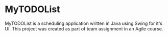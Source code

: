 # MyTODOList

MyTODOList is a scheduling application written in Java using Swing for it's UI. This project was created as part of team assignment in an Agile course. 
